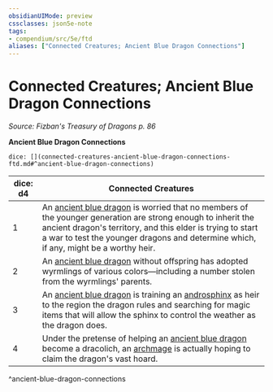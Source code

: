 ```yaml
---
obsidianUIMode: preview
cssclasses: json5e-note
tags:
- compendium/src/5e/ftd
aliases: ["Connected Creatures; Ancient Blue Dragon Connections"]
---
```

# Connected Creatures; Ancient Blue Dragon Connections
*Source: Fizban's Treasury of Dragons p. 86* 

**Ancient Blue Dragon Connections**

`dice: [](connected-creatures-ancient-blue-dragon-connections-ftd.md#^ancient-blue-dragon-connections)`

| dice: d4 | Connected Creatures |
|----------|---------------------|
| 1 | An [ancient blue dragon](/Systems/5e/bestiary/dragon/ancient-blue-dragon.md) is worried that no members of the younger generation are strong enough to inherit the ancient dragon's territory, and this elder is trying to start a war to test the younger dragons and determine which, if any, might be a worthy heir. |
| 2 | An [ancient blue dragon](/Systems/5e/bestiary/dragon/ancient-blue-dragon.md) without offspring has adopted wyrmlings of various colors—including a number stolen from the wyrmlings' parents. |
| 3 | An [ancient blue dragon](/Systems/5e/bestiary/dragon/ancient-blue-dragon.md) is training an [androsphinx](/Systems/5e/bestiary/monstrosity/androsphinx.md) as heir to the region the dragon rules and searching for magic items that will allow the sphinx to control the weather as the dragon does. |
| 4 | Under the pretense of helping an [ancient blue dragon](/Systems/5e/bestiary/dragon/ancient-blue-dragon.md) become a dracolich, an [archmage](/Systems/5e/bestiary/humanoid/archmage.md) is actually hoping to claim the dragon's vast hoard. |
^ancient-blue-dragon-connections